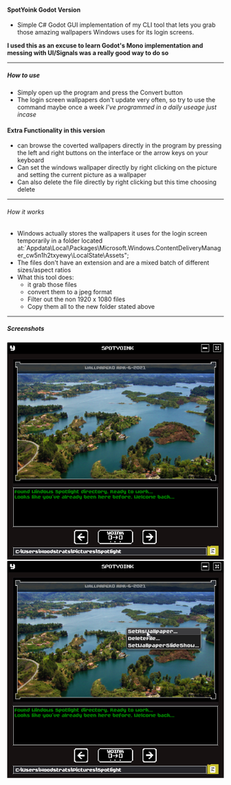 #### SpotYoink Godot Version
- Simple C# Godot GUI implementation of my CLI tool that lets you grab those amazing wallpapers Windows uses for its login screens.

**I used this as an excuse to learn Godot's Mono implementation and messing with UI/Signals was a really good way to do so**

---
##### How to use
- Simply open up the program and press the Convert button
- The login screen wallpapers don't update very often, so try to use the command maybe once a week *I've programmed in a daily useage just incase*

#### Extra Functionality in this version
- can browse the coverted wallpapers directly in the program by pressing the left and right buttons on the interface or the arrow keys on your keyboard
- Can set the windows wallpaper directly by right clicking on the picture and setting the current picture as a wallpaper
- Can also delete the file directly by right clicking but this time choosing delete

---
###### How it works
- Windows actually stores the wallpapers it uses for the login screen temporarily in a folder located at:`Appdata\Local\Packages\Microsoft.Windows.ContentDeliveryManager_cw5n1h2txyewy\LocalState\Assets";
- The files don't have an extension and are a mixed batch of different sizes/aspect ratios
- What this tool does:
	-  it grab those files
	-  convert them to a jpeg format
	-  Filter out the non 1920 x 1080 files
	-  Copy them all to the new folder stated above

---
##### Screenshots
![Idle](/_screenshots/regular.png)
![Rigtclicked](/_screenshots/rightclicked.png)
